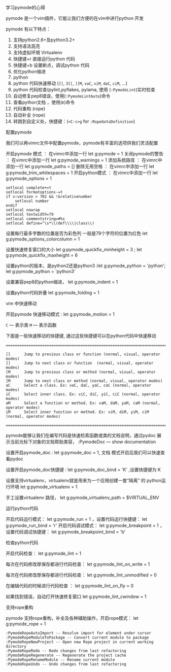 学习pymode的心得

pymode 是一个vim插件，它能让我们方便的在vim中进行python 开发

pymode 有以下特点：

1. 支持python2.6+及python3.2+
2. 支持语法高亮
3. 支持虚拟环境 Virtualenv 
4. 快捷键<leader>+r 直接运行python 代码
5. 快捷键<leader>+b 设置断点，调试python 代码
6. 优化python缩进
7. python 
8. python 代码快速移动 (``]]``, ``3[[``, ``]]M``, ``vaC``, ``viM``, ``daC``, ``ciM``, ...)
9. python 代码检查(pylint,pyflakes, pylama, 使用 (``:PymodeLint``)实时检查
10. 自动修复pep8错误，使用(``:PymodeLintAuto``)命令
11.  查看python文档 ，使用(``K``)命令
12. 代码重构 <rope refactoring library> (rope)
13. 自动补全 (rope)
14. 转跳到自定义处，快捷键：(``<C-c>g`` for `:RopeGotoDefinition`)

配置pymode

我们可以再vimrc文件中配置pymode，pymode有丰富的选项供我们灵活配置

开启pymode 模式  ： 在vimrc中添加一行 let g:pymode = 1
关闭pymode的警告 ： 在vimrc中添加一行 let g:pymode_warnings = 1
添加系统路径     ： 在vimrc中添加一行 let g:pymode_paths = []
删除无用空格     ： 在vimrc中添加一行 let g:pymode_trim_whitespaces = 1
开启python模式   ： 在vimrc中添加一行 let g:pymode_options = 1

    setlocal complete+=t
    setlocal formatoptions-=t
    if v:version > 702 && !&relativenumber
        setlocal number
    endif
    setlocal nowrap
    setlocal textwidth=79
    setlocal commentstring=#%s
    setlocal define=^\s*\\(def\\\\|class\\)

设置每行最多字数的位置是否为彩色列 一般是79个字符的位置为红色 let g:pymode_options_colorcolumn = 1

设置快速修复窗口的大小 let g:pymode_quickfix_minheight = 3 ;  let g:pymode_quickfix_maxheight = 6

设置python的版本，是python2还是python3 :let g:pymode_python = 'python'; let g:pymode_python = 'python3' 

设置兼容pep8的python缩进， let g:pymode_indent = 1

设置python代码折叠  let g:pymode_folding = 1

vim 中快速移动

开启pymode 快速移动模式 :  let g:pymode_motion = 1

`C` — 表示类
`M` — 表示函数

下面是一些快速移动的快捷键, 通过这些快捷键可以在python代码中快速移动

    ================================================================================

    [[      Jump to previous class or function (normal, visual, operator modes)
    ]]      Jump to next class or function  (normal, visual, operator modes)
    [M      Jump to previous class or method (normal, visual, operator modes)
    ]M      Jump to next class or method (normal, visual, operator modes)
    aC      Select a class. Ex: vaC, daC, yaC, caC (normal, operator modes)
    iC      Select inner class. Ex: viC, diC, yiC, ciC (normal, operator modes)
    aM      Select a function or method. Ex: vaM, daM, yaM, caM (normal, operator modes)
    iM      Select inner function or method. Ex: viM, diM, yiM, ciM (normal, operator modes)

    ==================================================================================== 

pymode能够让我们在编写代码是快速检索函数或类的文档说明，通过pydoc 展示当前光标下对象的文档帮助类容， :PymodeDoc<args> — show documentation 


设置开启pymode_doc   :  let g:pymode_doc = 1, 文档 模式开启后我们可以快速查看pydoc

设置开启pymode_doc快捷键   :  let g:pymode_doc_bind = 'K' ,设置快捷键为 K

设置支持virtualenv，virtualenv就是用来为一个应用创建一套“隔离” 的 python运行环境  let g:pymode_virtualenv = 1

手工设置virtualenv 路径， let g:pymode_virtualenv_path = $VIRTUAL_ENV


运行python代码

开启代码运行模式： let g:pymode_run = 1 ，设置代码运行快捷键： let g:pymode_run_bind = '<leader>r'
开启代码调试模式： let g:pymode_breakpoint = 1 ，设置代码调试快捷键： let g:pymode_breakpoint_bind = '<leader>b'

检查python代码


开启代码检查： let g:pymode_lint = 1

每次在代码修改厚保存都进行代码检查： let g:pymode_lint_on_write = 1

每次在代码修改厚保存都进行代码检查： let g:pymode_lint_unmodified = 0

在编辑代码的时候进行代码检查 ： let g:pymode_lint_on_fly = 0

如果找到错误，自动打开快速修复窗口  let g:pymode_lint_cwindow = 1


支持rope重构

pymode 支持rope重构，补全及各种辅助操作，开启rope模式： let g:pymode_rope = 1

    :PymodeRopeAutoImport -- Resolve import for element under cursor
    :PymodeRopeModuleToPackage -- Convert current module to package
    :PymodeRopeNewProject -- Open new Rope project in current working directory
    :PymodeRopeRedo -- Redo changes from last refactoring
    :PymodeRopeRegenerate -- Regenerate the project cache
    :PymodeRopeRenameModule -- Rename current module
    :PymodeRopeUndo -- Undo changes from last refactoring
    
    

